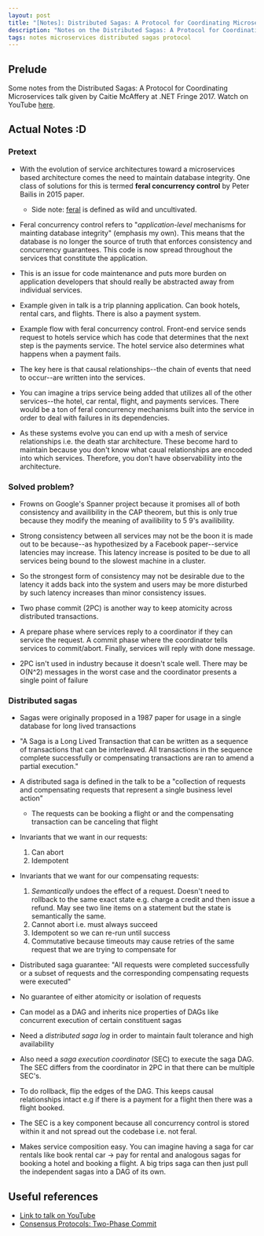 ```yaml
---
layout: post
title: "[Notes]: Distributed Sagas: A Protocol for Coordinating Microservices"
description: "Notes on the Distributed Sagas: A Protocol for Coordinating Microservices"
tags: notes microservices distributed sagas protocol
---
```


## Prelude

Some notes from the Distributed Sagas: A Protocol for Coordinating Microservices talk given by
Caitie McAffery at .NET Fringe 2017. Watch on YouTube [here](https://www.youtube.com/watch?v=1H6tounpnG8).

## Actual Notes :D

### Pretext

- With the evolution of service architectures toward a microservices based architecture comes the
  need to maintain database integrity. One class of solutions for this is termed **feral concurrency
  control** by Peter Bailis in 2015 paper.
  - Side note: [feral](http://www.dictionary.com/browse/feral) is defined as wild and uncultivated.

- Feral concurrency control refers to "*application-level* mechanisms for mainting database
  integrity" (emphasis my own). This means that the database is no longer the source of truth that
  enforces consistency and concurrency guarantees. This code is now spread throughout the services
  that constitute the application.

- This is an issue for code maintenance and puts more burden on application developers that should
  really be abstracted away from individual services.

- Example given in talk is a trip planning application. Can book hotels, rental cars, and flights.
  There is also a payment system.

- Example flow with feral concurrency control. Front-end service sends request to hotels service
  which has code that determines that the next step is the payments service. The hotel service also
  determines what happens when a payment fails.

- The key here is that causal relationships--the chain of events that need to occur--are written
  into the services.

- You can imagine a trips service being added that utilizes all of the other services--the hotel,
  car rental, flight, and payments services. There would be a ton of feral concurrency mechanisms
  built into the service in order to deal with failures in its dependencies.

- As these systems evolve you can end up with a mesh of service relationships i.e. the death star
  architecture. These become hard to maintain because you don't know what caual relationships are
  encoded into which services. Therefore, you don't have observabiliity into the architecture.

### Solved problem?

- Frowns on Google's Spanner project because it promises all of both consistency and availibility
  in the CAP theorem, but this is only true because they modify the meaning of availibility to 5
  9's availibility.

- Strong consistency between all services may not be the boon it is made out to be because--as
  hypothesized by a Facebook paper--service latencies may increase. This latency increase is
  posited to be due to all services being bound to the slowest machine in a cluster.

- So the strongest form of consistency may not be desirable due to the latency it adds back into
  the system and users may be more disturbed by such latency increases than minor consistency
  issues.

- Two phase commit (2PC) is another way to keep atomicity across distributed transactions.

- A prepare phase where services reply to a coordinator if they can service the request. A commit
  phase where the coordinator tells services to commit/abort. Finally, services will reply with
  done message.

- 2PC isn't used in industry because it doesn't scale well. There may be O(N^2) messages in the
  worst case and the coordinator presents a single point of failure

### Distributed sagas

- Sagas were originally proposed in a 1987 paper for usage in a single database for long lived
  transactions

- "A Saga is a Long Lived Transaction that can be written as a sequence of transactions that can be
  interleaved. All transactions in the sequence complete successfully or compensating transactions
  are ran to amend a partial execution."

- A distributed saga is defined in the talk to be a "collection of requests and compensating
  requests that represent a single business level action"
  - The requests can be booking a flight or and the compensating transaction can be canceling that
    flight

- Invariants that we want in our requests:
  1. Can abort
  1. Idempotent

- Invariants that we want for our compensating requests:
  1. *Semantically* undoes the effect of a request. Doesn't need to rollback to the same exact
    state e.g. charge a credit and then issue a refund. May see two line items on a statement but
    the state is semantically the same.
  1. Cannot abort i.e. must always succeed
  1. Idempotent so we can re-run until success
  1. Commutative because timeouts may cause retries of the same request that we are trying to
    compensate for

- Distributed saga guarantee: "All requests were completed successfully or a subset of requests and
  the corresponding compensating requests were executed"

- No guarantee of either atomicity or isolation of requests

- Can model as a DAG and inherits nice properties of DAGs like concurrent execution of certain
  constituent sagas

- Need a *distributed saga log* in order to maintain fault tolerance and high availability

- Also need a *saga execution coordinator* (SEC) to execute the saga DAG. The SEC differs from the
  coordinator in 2PC in that there can be multiple SEC's.

- To do rollback, flip the edges of the DAG. This keeps causal relationships intact e.g if there is
  a payment for a flight then there was a flight booked.

- The SEC is a key component because all concurrency control is stored within it and not spread out
  the codebase i.e. not feral.

- Makes service composition easy. You can imagine having a saga for car rentals like book rental
  car -> pay for rental and analogous sagas for booking a hotel and booking a flight. A big trips
  saga can then just pull the independent sagas into a DAG of its own.

## Useful references

- [Link to talk on YouTube](https://www.youtube.com/watch?v=1H6tounpnG8)
- [Consensus Protocols: Two-Phase Commit](http://the-paper-trail.org/blog/consensus-protocols-two-phase-commit/)